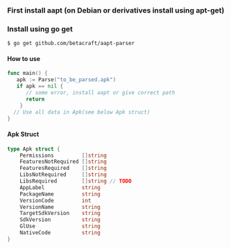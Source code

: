 
### First install aapt (on Debian or derivatives install using apt-get)

### Install using go get
```
$ go get github.com/betacraft/aapt-parser
```

#### How to use
```go
func main() {
   apk := Parse("to_be_parsed.apk")
   if apk == nil {
      // some error, install aapt or give correct path
      return
	}
  // Use all data in Apk(see below Apk struct)
}

```

#### Apk Struct

```go
type Apk struct {
	Permissions         []string
	FeaturesNotRequired []string
	FeaturesRequired    []string
	LibsNotRequired     []string
	LibsRequired        []string // TODO
	AppLabel            string
	PackageName         string
	VersionCode         int
	VersionName         string
	TargetSdkVersion    string
	SdkVersion          string
	GlUse               string
	NativeCode          string
}

```
